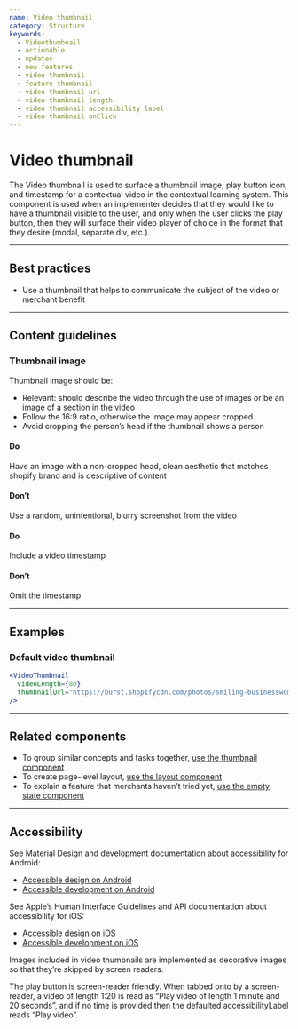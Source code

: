 ```yaml
---
name: Video thumbnail
category: Structure
keywords:
  - Videothumbnail
  - actionable
  - updates
  - new features
  - video thumbnail
  - feature thumbnail
  - video thumbnail url
  - video thumbnail length
  - video thumbnail accessibility label
  - video thumbnail onClick
---
```


# Video thumbnail

The Video thumbnail is used to surface a thumbnail image, play button icon, and timestamp for a
contextual video in the contextual learning system. This component is used when an implementer decides
that they would like to have a thumbnail visible to the user, and only when the user clicks the play button,
then they will surface their video player of choice in the format that they desire (modal, separate div, etc.).

---

## Best practices

- Use a thumbnail that helps to communicate the subject of the video or merchant benefit

---

## Content guidelines

### Thumbnail image

Thumbnail image should be:

- Relevant: should describe the video through the use of images or be an image of a section in the video
- Follow the 16:9 ratio, otherwise the image may appear cropped
- Avoid cropping the person’s head if the thumbnail shows a person

<!-- usagelist -->

#### Do

Have an image with a non-cropped head, clean aesthetic that matches shopify brand and is descriptive
of content

#### Don’t

Use a random, unintentional, blurry screenshot from the video

#### Do

Include a video timestamp

#### Don’t

Omit the timestamp

<!-- end -->

---

## Examples

### Default video thumbnail

```jsx
<VideoThumbnail
  videoLength={80}
  thumbnailUrl="https://burst.shopifycdn.com/photos/smiling-businesswoman-in-office.jpg?width=1850"
/>
```

---

## Related components

- To group similar concepts and tasks together, [use the thumbnail component](https://polaris.shopify.com/components/structure/thumbnail)
- To create page-level layout, [use the layout component](https://polaris.shopify.com/components/structure/layout)
- To explain a feature that merchants haven’t tried yet, [use the empty state component](https://polaris.shopify.com/components/structure/empty-state)

---

## Accessibility

<!-- content-for: android -->

See Material Design and development documentation about accessibility for Android:

- [Accessible design on Android](https://material.io/design/usability/accessibility.html)
- [Accessible development on Android](https://developer.android.com/guide/topics/ui/accessibility/)

<!-- /content-for -->

<!-- content-for: ios -->

See Apple’s Human Interface Guidelines and API documentation about accessibility for iOS:

- [Accessible design on iOS](https://developer.apple.com/design/human-interface-guidelines/ios/app-architecture/accessibility/)
- [Accessible development on iOS](https://developer.apple.com/accessibility/ios/)

<!-- /content-for -->

<!-- content-for: web -->

Images included in video thumbnails are implemented as decorative images so that they’re skipped by screen readers.

The play button is screen-reader friendly. When tabbed onto by a screen-reader, a video of length 1:20 is read as “Play video of length 1 minute and 20 seconds”, and if no time is provided then the defaulted accessibilityLabel reads “Play video”.

<!-- /content-for -->
